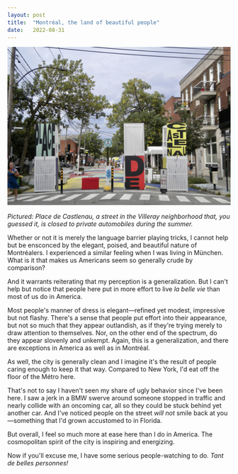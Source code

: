 ```yaml
---
layout: post
title:  "Montréal, the land of beautiful people"
date:   2022-08-31
---
```


![Place de Castlenau](/images/place-de-castlenau.jpg)

_Pictured: Place de Castlenau, a street in the Villeray neighborhood that,
you guessed it, is closed to private automobiles during the summer._

Whether or not it is merely the language barrier playing tricks, I cannot
help but be ensconced by the elegant, poised, and beautiful nature of
Montréalers. I experienced a similar feeling when I was living in München.
What is it that makes us Americans seem so generally crude by comparison?

And it warrants reiterating that my perception is a generalization. But
I can't help but notice that people here put in more effort to live _la
belle vie_ than most of us do in America. 

Most people's manner of dress is elegant—refined yet modest, impressive
but not flashy. There's a sense that people put effort into their
appearance, but not so much that they appear outlandish, as if they're
trying merely to draw attention to themselves. Nor, on the other end of
the spectrum, do they appear slovenly and unkempt. Again, this is
a generalization, and there are exceptions in America as well as in
Montréal.

As well, the city is generally clean and I imagine it's the result of
people caring enough to keep it that way. Compared to New York, I'd eat
off the floor of the Métro here.

That's not to say I haven't seen my share of ugly behavior since I've been
here. I saw a jerk in a BMW swerve around someone stopped in traffic and
nearly collide with an oncoming car, all so they could be stuck behind yet
another car. And I've noticed people on the street _will not_ smile back
at you—something that I'd grown accustomed to in Florida.

But overall, I feel so much more at ease here than I do in America. The
cosmopolitan spirit of the city is inspiring and energizing.

Now if you'll excuse me, I have some serious people-watching to do. _Tant
de belles personnes!_
